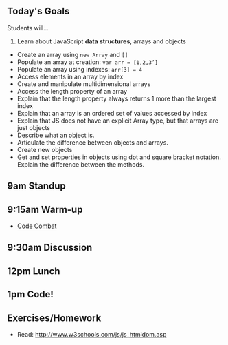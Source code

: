 ## Today's Goals

Students will...

1. Learn about JavaScript **data structures**, arrays and objects
  - Create an array using `new Array` and `[]`
  - Populate an array at creation: `var arr = [1,2,3’]`
  - Populate an array using indexes: `arr[3] = 4`
  - Access elements in an array by index
  - Create and manipulate multidimensional arrays
  - Access the length property of an array
  - Explain that the length property always returns 1 more than the largest index
  - Explain that an array is an ordered set of values accessed by index
  - Explain that JS does not have an explicit Array type, but that arrays are just objects
  - Describe what an object is.
  - Articulate the difference between objects and arrays.
  - Create new objects
  - Get and set properties in objects using dot and square bracket notation. Explain the difference between the methods.

## 9am Standup

## 9:15am Warm-up

- [Code Combat](https://codecombat.com/)

## 9:30am Discussion

## 12pm Lunch

## 1pm Code!

## Exercises/Homework

- Read: http://www.w3schools.com/js/js_htmldom.asp
